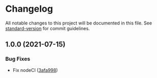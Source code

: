 # Changelog

All notable changes to this project will be documented in this file. See [standard-version](https://github.com/conventional-changelog/standard-version) for commit guidelines.

## 1.0.0 (2021-07-15)


### Bug Fixes

* Fix nodeCI ([3afa998](https://github.com/sweatpotato13/nodejs-typescript-boilerplate/commit/3afa9986ceafa86c9c8a6933ee35dec01c2843cc))
